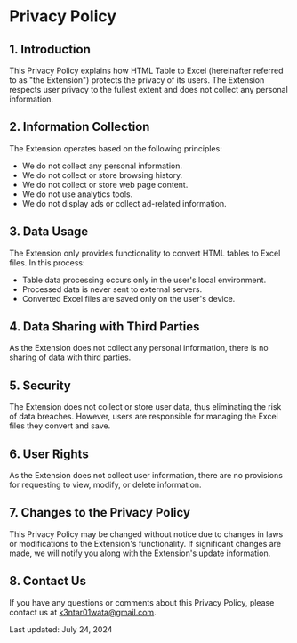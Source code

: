 # Privacy Policy

## 1. Introduction

This Privacy Policy explains how HTML Table to Excel (hereinafter referred to as "the Extension") protects the privacy of its users. The Extension respects user privacy to the fullest extent and does not collect any personal information.

## 2. Information Collection

The Extension operates based on the following principles:

- We do not collect any personal information.
- We do not collect or store browsing history.
- We do not collect or store web page content.
- We do not use analytics tools.
- We do not display ads or collect ad-related information.

## 3. Data Usage

The Extension only provides functionality to convert HTML tables to Excel files. In this process:

- Table data processing occurs only in the user's local environment.
- Processed data is never sent to external servers.
- Converted Excel files are saved only on the user's device.

## 4. Data Sharing with Third Parties

As the Extension does not collect any personal information, there is no sharing of data with third parties.

## 5. Security

The Extension does not collect or store user data, thus eliminating the risk of data breaches. However, users are responsible for managing the Excel files they convert and save.

## 6. User Rights

As the Extension does not collect user information, there are no provisions for requesting to view, modify, or delete information.

## 7. Changes to the Privacy Policy

This Privacy Policy may be changed without notice due to changes in laws or modifications to the Extension's functionality. If significant changes are made, we will notify you along with the Extension's update information.

## 8. Contact Us

If you have any questions or comments about this Privacy Policy, please contact us at k3ntar01wata@gmail.com.

Last updated: July 24, 2024
